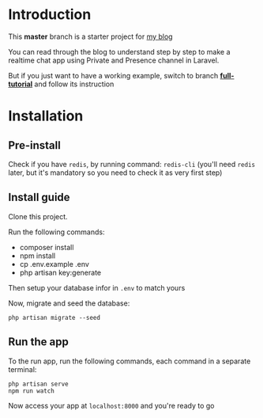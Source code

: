# Introduction
This **master** branch is a starter project for [my blog](https://viblo.asia/p/viet-ung-dung-chat-trong-laravel-su-dung-private-va-presence-channel-OeVKBRLrKkW)

You can read through the blog to understand step by step to make a realtime chat app using Private and Presence channel in Laravel.

But if you just want to have a working example, switch to branch [**full-tutorial**](https://github.com/maitrungduc1410/private-realtime-chat/tree/full-tutorial) and follow its instruction
# Installation
## Pre-install
Check if you have `redis`, by running command: `redis-cli` (you'll need `redis` later, but it's mandatory so you need to check it as very first step)
## Install guide
Clone this project.

Run the following commands:
- composer install
- npm install
- cp .env.example .env
- php artisan key:generate

Then setup your database infor in `.env` to match yours

Now, migrate and seed the database:
```
php artisan migrate --seed
```
## Run the app
To the run app, run the following commands, each command in a separate terminal:
```
php artisan serve
npm run watch
```

Now access your app at `localhost:8000` and you're ready to go